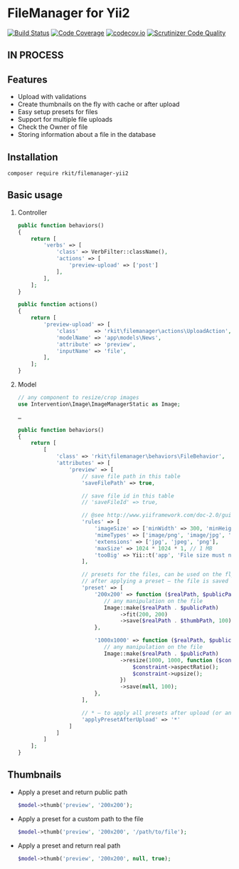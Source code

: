 # FileManager for Yii2

[![Build Status](https://travis-ci.org/rkit/filemanager-yii2.svg?branch=master)](https://travis-ci.org/rkit/filemanager-yii2)
[![Code Coverage](https://scrutinizer-ci.com/g/rkit/filemanager-yii2/badges/coverage.png?b=master)](https://scrutinizer-ci.com/g/rkit/filemanager-yii2/?branch=master)
[![codecov.io](http://codecov.io/github/rkit/filemanager-yii2/coverage.svg?branch=master)](http://codecov.io/github/rkit/filemanager-yii2?branch=master)
[![Scrutinizer Code Quality](https://scrutinizer-ci.com/g/rkit/filemanager-yii2/badges/quality-score.png?b=master)](https://scrutinizer-ci.com/g/rkit/filemanager-yii2/?branch=master)

## IN PROCESS

## Features

- Upload with validations
- Create thumbnails on the fly with cache or after upload
- Easy setup presets for files
- Support for multiple file uploads
- Check the Owner of file
- Storing information about a file in the database

## Installation

   ```
   composer require rkit/filemanager-yii2
   ```

## Basic usage

1. Controller

   ```php
   public function behaviors()
   {
       return [
           'verbs' => [
               'class' => VerbFilter::className(),
               'actions' => [
                   'preview-upload' => ['post']
               ],
           ],
       ];
   }

   public function actions()
   {
       return [
           'preview-upload' => [
               'class'     => 'rkit\filemanager\actions\UploadAction',
               'modelName' => 'app\models\News',
               'attribute' => 'preview',
               'inputName' => 'file',
           ],
       ];
   }
   ```

2. Model

   ```php
   // any component to resize/crop images
   use Intervention\Image\ImageManagerStatic as Image;

   …

   public function behaviors()
   {
       return [
           [
               'class' => 'rkit\filemanager\behaviors\FileBehavior',
               'attributes' => [
                   'preview' => [
                       // save file path in this table
                       'saveFilePath' => true,

                       // save file id in this table
                       // 'saveFileId' => true,

                       // @see http://www.yiiframework.com/doc-2.0/guide-tutorial-core-validators.html
                       'rules' => [
                           'imageSize' => ['minWidth' => 300, 'minHeight' => 300],
                           'mimeTypes' => ['image/png', 'image/jpg', 'image/jpeg'],
                           'extensions' => ['jpg', 'jpeg', 'png'],
                           'maxSize' => 1024 * 1024 * 1, // 1 MB
                           'tooBig' => Yii::t('app', 'File size must not exceed') . ' 1Mb'
                       ],

                       // presets for the files, can be used on the fly or you can to apply after upload
                       // after applying a preset — the file is saved in the file system
                       'preset' => [
                           '200x200' => function ($realPath, $publicPath, $thumbPath) {
                              // any manipulation on the file
                              Image::make($realPath . $publicPath)
                                   ->fit(200, 200)
                                   ->save($realPath . $thumbPath, 100);
                           },

                           '1000x1000' => function ($realPath, $publicPath, $thumbPath) {
                              // any manipulation on the file
                              Image::make($realPath . $publicPath)
                                   ->resize(1000, 1000, function ($constraint) {
                                       $constraint->aspectRatio();
                                       $constraint->upsize();
                                   })
                                   ->save(null, 100);
                           },
                       ],

                       // * — to apply all presets after upload (or an array with the names[] of presets)
                       'applyPresetAfterUpload' => '*'
                   ]
               ]
           ]
       ];
   }
   ```

## Thumbnails

- Apply a preset and return public path

   ```php
   $model->thumb('preview', '200x200');
   ```

- Apply a preset for a custom path to the file

   ```php
   $model->thumb('preview', '200x200', '/path/to/file');
   ```

- Apply a preset and return real path

   ```php
   $model->thumb('preview', '200x200', null, true);
   ```
